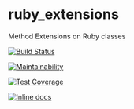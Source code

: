 ruby_extensions
===============

Method Extensions on Ruby classes

[![Build Status](https://www.travis-ci.com/babelian/ruby_extensions.svg?branch=master)](https://www.travis-ci.com/babelian/ruby_extensions)

[![Maintainability](https://api.codeclimate.com/v1/badges/2798ab2d47e2a86c116c/maintainability)](https://codeclimate.com/github/babelian/ruby_extensions/maintainability)

[![Test Coverage](https://api.codeclimate.com/v1/badges/2798ab2d47e2a86c116c/test_coverage)](https://codeclimate.com/github/babelian/ruby_extensions/test_coverage)

[![Inline docs](http://inch-ci.org/github/babelian/ruby_extensions.png?branch=master)](http://inch-ci.org/github/babelian/ruby_extensions)

